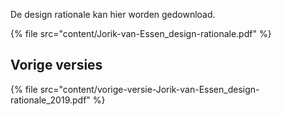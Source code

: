 
De design rationale kan hier worden gedownload.

{% file src="content/Jorik-van-Essen_design-rationale.pdf" %}


## Vorige versies


{% file src="content/vorige-versie-Jorik-van-Essen_design-rationale_2019.pdf" %}

